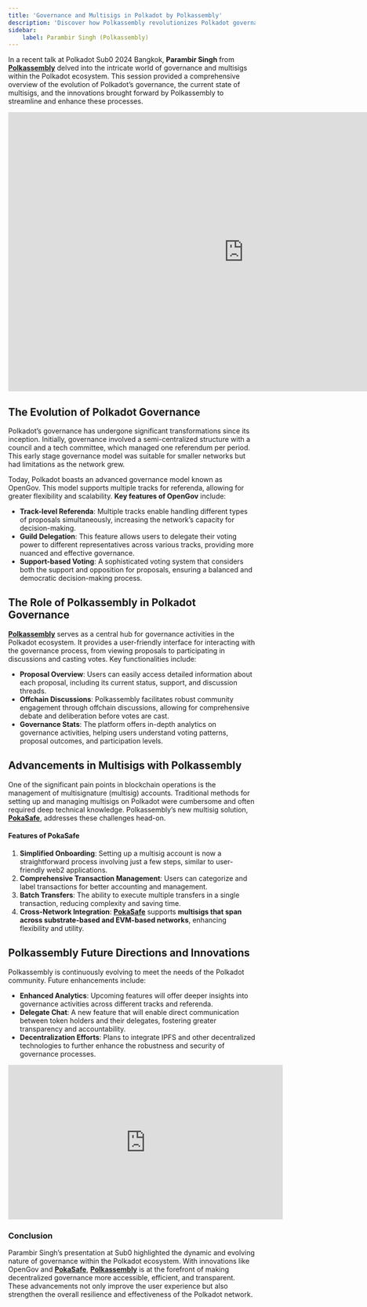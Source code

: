 ```yaml
---
title: 'Governance and Multisigs in Polkadot by Polkassembly'
description: 'Discover how Polkassembly revolutionizes Polkadot governance and multisigs with OpenGov and PokaSafe, enhancing efficiency and transparency.'
sidebar:
    label: Parambir Singh (Polkassembly)
---
```


In a recent talk at Polkadot Sub0 2024 Bangkok, **Parambir Singh** from [**Polkassembly**](https://dablock.com/dapps/polkassembly/) delved into the intricate world of governance and multisigs within the Polkadot ecosystem. This session provided a comprehensive overview of the evolution of Polkadot’s governance, the current state of multisigs, and the innovations brought forward by Polkassembly to streamline and enhance these processes.

<iframe allowfullscreen="allowfullscreen" frameborder="0" height="569" src="https://docs.google.com/presentation/d/e/2PACX-1vQmenzqH-o_m_5Bot93o8gQp4MufLyKUfR_p1902zUSbuIxh046u1mzGeh6kyIHwefjmcHZVZfspm5S/embed?start=false&loop=false&delayms=60000" width="960"></iframe>

The Evolution of Polkadot Governance
------------------------------------

Polkadot’s governance has undergone significant transformations since its inception. Initially, governance involved a semi-centralized structure with a council and a tech committee, which managed one referendum per period. This early stage governance model was suitable for smaller networks but had limitations as the network grew.

Today, Polkadot boasts an advanced governance model known as OpenGov. This model supports multiple tracks for referenda, allowing for greater flexibility and scalability. **Key features of OpenGov** include:

- **Track-level Referenda**: Multiple tracks enable handling different types of proposals simultaneously, increasing the network’s capacity for decision-making.
- **Guild Delegation**: This feature allows users to delegate their voting power to different representatives across various tracks, providing more nuanced and effective governance.
- **Support-based Voting**: A sophisticated voting system that considers both the support and opposition for proposals, ensuring a balanced and democratic decision-making process.

The Role of Polkassembly in Polkadot Governance
-----------------------------------------------

[**Polkassembly**](https://dablock.com/dapps/polkassembly/) serves as a central hub for governance activities in the Polkadot ecosystem. It provides a user-friendly interface for interacting with the governance process, from viewing proposals to participating in discussions and casting votes. Key functionalities include:

- **Proposal Overview**: Users can easily access detailed information about each proposal, including its current status, support, and discussion threads.
- **Offchain Discussions**: Polkassembly facilitates robust community engagement through offchain discussions, allowing for comprehensive debate and deliberation before votes are cast.
- **Governance Stats**: The platform offers in-depth analytics on governance activities, helping users understand voting patterns, proposal outcomes, and participation levels.

Advancements in Multisigs with Polkassembly
-------------------------------------------

One of the significant pain points in blockchain operations is the management of multisignature (multisig) accounts. Traditional methods for setting up and managing multisigs on Polkadot were cumbersome and often required deep technical knowledge. Polkassembly’s new multisig solution, [**PokaSafe**](https://dablock.com/dapps/polkasafe/), addresses these challenges head-on.

#### Features of PokaSafe

1. **Simplified Onboarding**: Setting up a multisig account is now a straightforward process involving just a few steps, similar to user-friendly web2 applications.
2. **Comprehensive Transaction Management**: Users can categorize and label transactions for better accounting and management.
3. **Batch Transfers**: The ability to execute multiple transfers in a single transaction, reducing complexity and saving time.
4. **Cross-Network Integration**: [**PokaSafe**](https://dablock.com/dapps/polkasafe/) supports **multisigs that span across substrate-based and EVM-based networks**, enhancing flexibility and utility.

Polkassembly Future Directions and Innovations
----------------------------------------------

Polkassembly is continuously evolving to meet the needs of the Polkadot community. Future enhancements include:

- **Enhanced Analytics**: Upcoming features will offer deeper insights into governance activities across different tracks and referenda.
- **Delegate Chat**: A new feature that will enable direct communication between token holders and their delegates, fostering greater transparency and accountability.
- **Decentralization Efforts**: Plans to integrate IPFS and other decentralized technologies to further enhance the robustness and security of governance processes.

<iframe allowfullscreen="allowfullscreen" frameborder="0" height="315" src="https://www.youtube.com/embed/LPsh8vu5wWs?si=VMVNzOnLtcOa2E5C" title="YouTube video player" width="560"></iframe>

### Conclusion

Parambir Singh’s presentation at Sub0 highlighted the dynamic and evolving nature of governance within the Polkadot ecosystem. With innovations like OpenGov and [**PokaSafe**](https://dablock.com/dapps/polkasafe/), [**Polkassembly**](https://dablock.com/dapps/polkassembly/) is at the forefront of making decentralized governance more accessible, efficient, and transparent. These advancements not only improve the user experience but also strengthen the overall resilience and effectiveness of the Polkadot network.